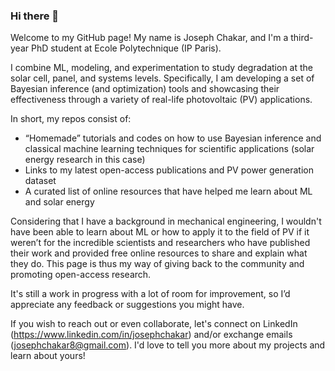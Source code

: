 ### Hi there 👋

Welcome to my GitHub page! My name is Joseph Chakar, and I'm a third-year PhD student at Ecole Polytechnique (IP Paris).

I combine ML, modeling, and experimentation to study degradation at the solar cell, panel, and systems levels. Specifically, I am developing a set of Bayesian inference (and optimization) tools and showcasing their effectiveness through a variety of real-life photovoltaic (PV) applications.

In short, my repos consist of:
- “Homemade” tutorials and codes on how to use Bayesian inference and classical machine learning techniques for scientific applications (solar energy research in this case) 
- Links to my latest open-access publications and PV power generation dataset
- A curated list of online resources that have helped me learn about ML and solar energy 

Considering that I have a background in mechanical engineering, I wouldn't have been able to learn about ML or how to apply it to the field of PV if it weren’t for the incredible scientists and researchers who have published their work and provided free online resources to share and explain what they do. This page is thus my way of giving back to the community and promoting open-access research. 

It's still a work in progress with a lot of room for improvement, so I’d appreciate any feedback or suggestions you might have.

If you wish to reach out or even collaborate, let's connect on LinkedIn (https://www.linkedin.com/in/josephchakar) and/or exchange emails (josephchakar8@gmail.com). I'd love to tell you more about my projects and learn about yours!
